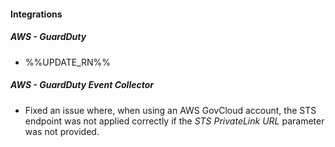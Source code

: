 
#### Integrations

##### AWS - GuardDuty

- %%UPDATE_RN%%

##### AWS - GuardDuty Event Collector

- Fixed an issue where, when using an AWS GovCloud account, the STS endpoint was not applied correctly if the *STS PrivateLink URL* parameter was not provided.
